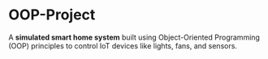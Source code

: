 # OOP-Project
A **simulated smart home system** built using Object-Oriented Programming (OOP) principles to control IoT devices like lights, fans, and sensors.
